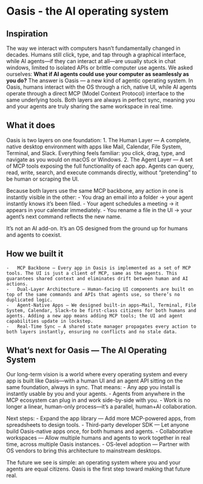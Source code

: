 # Oasis - the AI operating system

## Inspiration

The way we interact with computers hasn’t fundamentally changed in decades. Humans still click, type, and tap through a graphical interface, while AI agents—if they can interact at all—are usually stuck in chat windows, limited to isolated APIs or brittle computer use agents.
We asked ourselves: **What if AI agents could use your computer as seamlessly as you do?**
The answer is Oasis — a new kind of agentic operating system. In Oasis, humans interact with the OS through a rich, native UI, while AI agents operate through a direct MCP (Model Context Protocol) interface to the same underlying tools. Both layers are always in perfect sync, meaning you and your agents are truly sharing the same workspace in real time.

## What it does
Oasis is two layers on one foundation:
	1.	The Human Layer — A complete, native desktop environment with apps like Mail, Calendar, File System, Terminal, and Slack. Everything feels familiar: you click, drag, type, and navigate as you would on macOS or Windows.
	2.	The Agent Layer — A set of MCP tools exposing the full functionality of each app. Agents can query, read, write, search, and execute commands directly, without “pretending” to be human or scraping the UI.

Because both layers use the same MCP backbone, any action in one is instantly visible in the other:
	-	You drag an email into a folder → your agent instantly knows it’s been filed.
	-	Your agent schedules a meeting → it appears in your calendar immediately.
	-	You rename a file in the UI → your agent’s next command reflects the new name.

It’s not an AI add-on. It’s an OS designed from the ground up for humans and agents to coexist.

## How we built it
	-	MCP Backbone — Every app in Oasis is implemented as a set of MCP tools. The UI is just a client of MCP, same as the agents. This guarantees shared context and eliminates drift between human and AI actions.
	-	Dual-Layer Architecture — Human-facing UI components are built on top of the same commands and APIs that agents use, so there’s no duplicated logic.
	-	Agent-Native Apps — We designed built-in apps—Mail, Terminal, File System, Calendar, Slack—to be first-class citizens for both humans and agents. Adding a new app means adding MCP tools; the UI and agent capabilities update in lockstep.
	-	Real-Time Sync — A shared state manager propagates every action to both layers instantly, ensuring no conflicts and no stale data.

## What’s next for Oasis — The AI Operating System

Our long-term vision is a world where every operating system and every app is built like Oasis—with a human UI and an agent API sitting on the same foundation, always in sync. That means:
	-	Any app you install is instantly usable by you and your agents.
	-	Agents from anywhere in the MCP ecosystem can plug in and work side-by-side with you.
	-	Work is no longer a linear, human-only process—it’s a parallel, human+AI collaboration.

Next steps:
	-	Expand the app library — Add more MCP-powered apps, from spreadsheets to design tools.
	-	Third-party developer SDK — Let anyone build Oasis-native apps once, for both humans and agents.
	-	Collaborative workspaces — Allow multiple humans and agents to work together in real time, across multiple Oasis instances.
	-	OS-level adoption — Partner with OS vendors to bring this architecture to mainstream desktops.

The future we see is simple: an operating system where you and your agents are equal citizens. Oasis is the first step toward making that future real.


